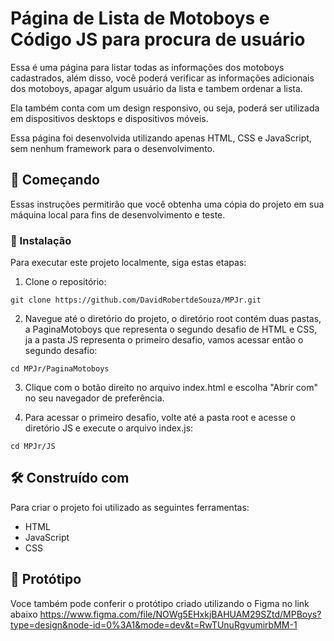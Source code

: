# Página de Lista de Motoboys e Código JS para procura de usuário

Essa é uma página para listar todas as informações dos motoboys cadastrados, além disso, você poderá verificar as informações adicionais dos motoboys, apagar algum usuário da lista e tambem ordenar a lista.

Ela também conta com um design responsivo, ou seja, poderá ser utilizada em dispositivos desktops e dispositivos móveis.

Essa página foi desenvolvida utilizando apenas HTML, CSS e JavaScript, sem nenhum framework para o desenvolvimento.

## 🚀 Começando

Essas instruções permitirão que você obtenha uma cópia do projeto em sua máquina local para fins de desenvolvimento e teste.


### 🔧 Instalação

Para executar este projeto localmente, siga estas etapas:

1. Clone o repositório:

```
git clone https://github.com/DavidRobertdeSouza/MPJr.git
```

2. Navegue até o diretório do projeto, o diretório root contém duas pastas, a PaginaMotoboys que representa o segundo desafio de HTML e CSS, ja a pasta JS representa o primeiro desafio, vamos acessar então o segundo desafio:

```
cd MPJr/PaginaMotoboys
```

3. Clique com o botão direito no arquivo index.html e escolha "Abrir com" no seu navegador de preferência.

4. Para acessar o primeiro desafio, volte até a pasta root e acesse o diretório JS e execute o arquivo index.js:
   
```
cd MPJr/JS
```


## 🛠️ Construído com

Para criar o projeto foi utilizado as seguintes ferramentas:

* HTML
* JavaScript
* CSS

  
## 📰 Protótipo
Voce também pode conferir o protótipo criado utilizando o Figma no link abaixo
https://www.figma.com/file/NOWg5EHxkjBAHUAM29SZtd/MPBoys?type=design&node-id=0%3A1&mode=dev&t=RwTUnuRgvumirbMM-1


